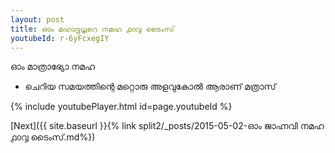```yaml
---
layout: post
title: ഓം മഹാദൃധൃറെ നമഹ ൧൦൮ ടൈംസ്
youtubeId: r-6yFcxegIY
---
```

 
 
 ഓം മാത്രാഭ്യോ നമഹ 
 
 -  ചെറിയ സമയത്തിന്റെ മറ്റൊരു അളവുകോൽ ആരാണ് മത്രാസ് 
 
  
 
  
 
 
 
 
 
 


{% include youtubePlayer.html id=page.youtubeId %}
 
[Next]({{ site.baseurl }}{% link  split2/_posts/2015-05-02-ഓം ജാഹ്നവി നമഹ ൧൦൮ ടൈംസ്.md%})
 
